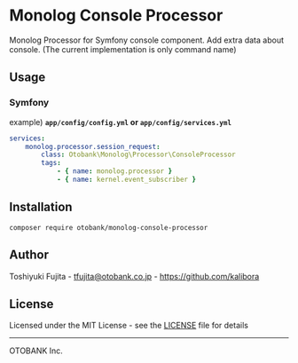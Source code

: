 Monolog Console Processor
======================

Monolog Processor for Symfony console component.
Add extra data about console. (The current implementation is only command name)

Usage
-----

### Symfony

example) **`app/config/config.yml` or `app/config/services.yml`**

```yaml
services:
    monolog.processor.session_request:
        class: Otobank\Monolog\Processor\ConsoleProcessor
        tags:
            - { name: monolog.processor }
            - { name: kernel.event_subscriber }
```


Installation
------------

```
composer require otobank/monolog-console-processor
```


Author
------

Toshiyuki Fujita - tfujita@otobank.co.jp - https://github.com/kalibora


License
-------

Licensed under the MIT License - see the [LICENSE](LICENSE) file for details


----

OTOBANK Inc.
